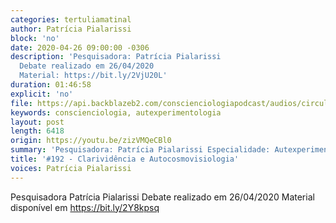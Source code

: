 ```yaml
---
categories: tertuliamatinal
author: Patrícia Pialarissi
block: 'no'
date: 2020-04-26 09:00:00 -0306
description: 'Pesquisadora: Patrícia Pialarissi
  Debate realizado em 26/04/2020
  Material: https://bit.ly/2VjU20L'
duration: 01:46:58
explicit: 'no'
file: https://api.backblazeb2.com/conscienciologiapodcast/audios/circulo-zizVMQeCBl0.mp3
keywords: conscienciologia, autexperimentologia
layout: post
length: 6418
origin: https://youtu.be/zizVMQeCBl0
summary: 'Pesquisadora: Patrícia Pialarissi Especialidade: Autexperimentologia'
title: '#192 - Clarividência e Autocosmovisiologia'
voices: Patrícia Pialarissi
---
```

Pesquisadora Patrícia Pialarissi
Debate realizado em 26/04/2020
Material disponível em <https://bit.ly/2Y8kpsq>
